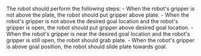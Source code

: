

The robot should perform the following steps:
    - When the robot's gripper is not above the plate, the robot should put gripper above plate.
    - When the robot's gripper is not above the desired goal location and the robot's gripper is open, the robot should put gripper above desired goal location.
    - When the robot's gripper is near the desired goal location and the robot's gripper is still open, the robot should grab plate.
    - When the robot's gripper is above goal position, the robot should slide plate towards goal.